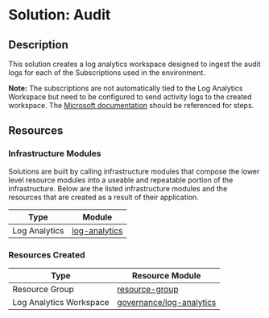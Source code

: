 # **Solution: Audit**

## Description

This solution creates a log analytics workspace designed to ingest the audit logs for each of the Subscriptions used in the environment.

**Note:** The subscriptions are not automatically tied to the Log Analytics Workspace but need to be configured to send activity logs to the created workspace. The [Microsoft documentation](https://docs.microsoft.com/en-us/azure/azure-monitor/platform/activity-log-collect#connect-to-log-analytics-workspace) should be referenced for steps.

## Resources

### Infrastructure Modules

Solutions are built by calling infrastructure modules that compose the lower level resource modules into a useable and repeatable portion of the infrastructure. Below are the listed infrastructure modules and the resources that are created as a result of their application.

| Type     | Module     |
|----------|------------|
| Log Analytics | [log-analytics](../../modules/azure/log-analytics) |

### Resources Created

| Type     | Resource Module     |
|----------|------------|
| Resource Group | [resource-group](../../resources/azure/resource-group/README.md)|
| Log Analytics Workspace | [governance/log-analytics](../../resources/azure/governance/log-analytics/README.md)|

